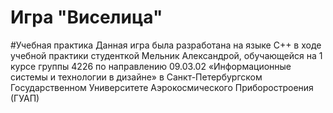 # Игра "Виселица"
#Учебная практика
Данная игра была разработана на языке C++ в ходе учебной практики студенткой Мельник Александрой, обучающейся на 1 курсе группы 4226 по направлению 09.03.02 «Информационные системы и технологии в дизайне» в Санкт-Петербургском Государственном Университете Аэрокосмического Приборостроения (ГУАП)
